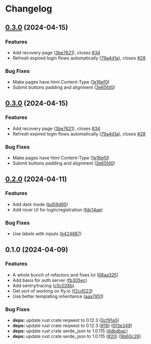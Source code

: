 # Changelog

## [0.3.0](https://github.com/YuiYukihira/featurize/compare/auth-v0.2.0...auth-v0.3.0) (2024-04-15)


### Features

* Add recovery page ([3be7621](https://github.com/YuiYukihira/featurize/commit/3be7621941d18667cc1c5169d06ec35eb0f7fa6b)), closes [#34](https://github.com/YuiYukihira/featurize/issues/34)
* Refresh expired login flows automatically ([79a4d1a](https://github.com/YuiYukihira/featurize/commit/79a4d1ae260162ea81d8c62f9256f9bebc4465eb)), closes [#28](https://github.com/YuiYukihira/featurize/issues/28)


### Bug Fixes

* Make pages have html Content-Type ([1e16ef0](https://github.com/YuiYukihira/featurize/commit/1e16ef0fd7e756e8ad89f65bdf5e4097faf54b12))
* Submit buttons padding and alignment ([3e65fd0](https://github.com/YuiYukihira/featurize/commit/3e65fd01daf4861c01c445862506922b976093c0))

## [0.3.0](https://github.com/YuiYukihira/featurize/compare/auth-v0.2.0...auth-v0.3.0) (2024-04-15)


### Features

* Add recovery page ([3be7621](https://github.com/YuiYukihira/featurize/commit/3be7621941d18667cc1c5169d06ec35eb0f7fa6b)), closes [#34](https://github.com/YuiYukihira/featurize/issues/34)
* Refresh expired login flows automatically ([79a4d1a](https://github.com/YuiYukihira/featurize/commit/79a4d1ae260162ea81d8c62f9256f9bebc4465eb)), closes [#28](https://github.com/YuiYukihira/featurize/issues/28)


### Bug Fixes

* Make pages have html Content-Type ([1e16ef0](https://github.com/YuiYukihira/featurize/commit/1e16ef0fd7e756e8ad89f65bdf5e4097faf54b12))
* Submit buttons padding and alignment ([3e65fd0](https://github.com/YuiYukihira/featurize/commit/3e65fd01daf4861c01c445862506922b976093c0))

## [0.2.0](https://github.com/YuiYukihira/featurize/compare/auth-v0.1.0...auth-v0.2.0) (2024-04-11)


### Features

* Add dark mode ([bd59d95](https://github.com/YuiYukihira/featurize/commit/bd59d95b10dd4b28564e492e9b14a184563a4035))
* Add nicer UI for login/registration ([fdc14ae](https://github.com/YuiYukihira/featurize/commit/fdc14aea6b8bf6b1f70c11229e11a1a5bc4d7f1c))


### Bug Fixes

* Use labels with inputs ([b424887](https://github.com/YuiYukihira/featurize/commit/b4248872a5ee742968f3cdb24f6d85f483a55a4e))

## 0.1.0 (2024-04-09)


### Features

* A whole bunch of refactors and fixes lol ([68aa325](https://github.com/YuiYukihira/featurize/commit/68aa325743b0650e6652e0fae840246dad28a24c))
* Add basis for auth server ([fb305ec](https://github.com/YuiYukihira/featurize/commit/fb305ec321a17184af96dd499d1c2376ad36c0ce))
* Add sentry/tracing ([c5c026b](https://github.com/YuiYukihira/featurize/commit/c5c026bf9781de3a29b338569ee0c1e9cbc911fa))
* Get sort of working on fly.io ([f2cd023](https://github.com/YuiYukihira/featurize/commit/f2cd02301a2d46d42f76205060dd240fa7db7643))
* Use better templating inheritance ([aaa7851](https://github.com/YuiYukihira/featurize/commit/aaa78511907073ebcc62c75974225c2f224cfe2b))


### Bug Fixes

* **deps:** update rust crate reqwest to 0.12.3 ([0cf91a5](https://github.com/YuiYukihira/featurize/commit/0cf91a52225d5c8fb7dd955e606dc14cd6b487d3))
* **deps:** update rust crate reqwest to 0.12.3 ([#19](https://github.com/YuiYukihira/featurize/issues/19)) ([0f3e249](https://github.com/YuiYukihira/featurize/commit/0f3e2497e56a67b68550ff1c0ff7c356c3caa08a))
* **deps:** update rust crate serde_json to 1.0.115 ([ddbdbac](https://github.com/YuiYukihira/featurize/commit/ddbdbaccc69b63066c84a36c48cb38087fe0be7d))
* **deps:** update rust crate serde_json to 1.0.115 ([#20](https://github.com/YuiYukihira/featurize/issues/20)) ([9b60c26](https://github.com/YuiYukihira/featurize/commit/9b60c2687315813dd11f04620d61ec4ed0a75a49))
